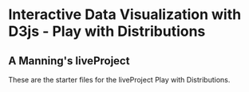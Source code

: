 # Interactive Data Visualization with D3js - Play with Distributions
## A Manning's liveProject

These are the starter files for the liveProject Play with Distributions.